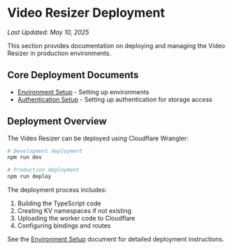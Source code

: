 # Video Resizer Deployment

*Last Updated: May 10, 2025*

This section provides documentation on deploying and managing the Video Resizer in production environments.

## Core Deployment Documents

- [Environment Setup](./environment-setup.md) - Setting up environments
- [Authentication Setup](./auth-setup.md) - Setting up authentication for storage access

## Deployment Overview

The Video Resizer can be deployed using Cloudflare Wrangler:

```bash
# Development deployment
npm run dev

# Production deployment
npm run deploy
```

The deployment process includes:

1. Building the TypeScript code
2. Creating KV namespaces if not existing
3. Uploading the worker code to Cloudflare
4. Configuring bindings and routes

See the [Environment Setup](./environment-setup.md) document for detailed deployment instructions.